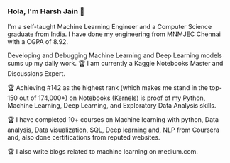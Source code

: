 ### Hola, I'm Harsh Jain 👋

I'm a self-taught Machine Learning Engineer and a Computer Science graduate from India. I have done my engineering from MNMJEC Chennai with a CGPA of 8.92.

Developing and Debugging Machine Learning and Deep Learning models sums up my daily work. 
🏆 I am currently a Kaggle Notebooks Master and Discussions  Expert. 

🏆 Achieving #142 as the highest rank (which makes me stand in the top-150 out of 174,000+) on Notebooks (Kernels) is proof of my Python, Machine Learning, Deep Learning, and Exploratory Data Analysis skills.

🏆 I have completed 10+ courses on Machine learning with python, Data analysis, Data visualization, SQL, Deep learning and, NLP from Coursera and, also done certifications from reputed websites.

🏆 I also write blogs related to machine learning on medium.com.
